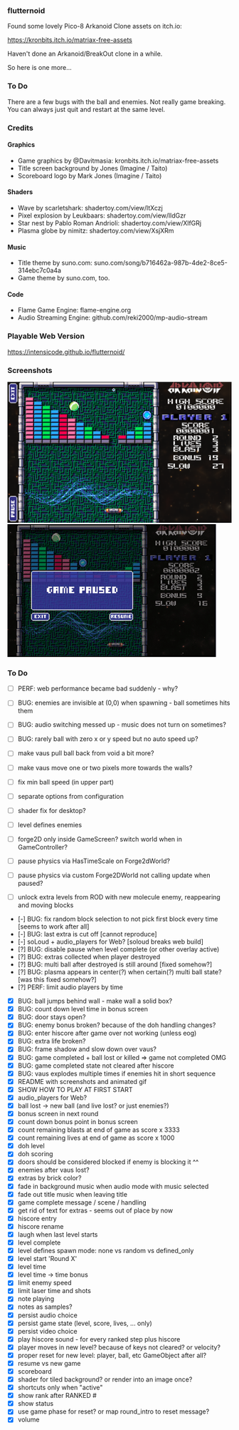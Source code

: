 ### flutternoid

Found some lovely Pico-8 Arkanoid Clone assets on itch.io:

https://kronbits.itch.io/matriax-free-assets

Haven't done an Arkanoid/BreakOut clone in a while.

So here is one more...

### To Do

There are a few bugs with the ball and enemies. Not really game breaking. You can always just quit and restart at the
same level.

### Credits

#### Graphics

* Game graphics by @Davitmasia: kronbits.itch.io/matriax-free-assets
* Title screen background by Jones (Imagine / Taito)
* Scoreboard logo by Mark Jones (Imagine / Taito)

#### Shaders

* Wave by scarletshark: shadertoy.com/view/ltXczj
* Pixel explosion by Leukbaars: shadertoy.com/view/lldGzr
* Star nest by Pablo Roman Andrioli: shadertoy.com/view/XlfGRj
* Plasma globe by nimitz: shadertoy.com/view/XsjXRm

#### Music

* Title theme by suno.com: suno.com/song/b716462a-987b-4de2-8ce5-314ebc7c0a4a
* Game theme by suno.com, too.

#### Code

* Flame Game Engine: flame-engine.org
* Audio Streaming Engine: github.com/reki2000/mp-audio-stream

### Playable Web Version

https://intensicode.github.io/flutternoid/

### Screenshots

![Level 2](doc/level2.png)
![Level 2](doc/plasma.gif)

### To Do

- [ ] PERF: web performance became bad suddenly - why?

- [ ] BUG: enemies are invisible at (0,0) when spawning - ball sometimes hits them
- [ ] BUG: audio switching messed up - music does not turn on sometimes?
- [ ] BUG: rarely ball with zero x or y speed but no auto speed up?

- [ ] make vaus pull ball back from void a bit more?
- [ ] make vaus move one or two pixels more towards the walls?
- [ ] fix min ball speed (in upper part)
- [ ] separate options from configuration
- [ ] shader fix for desktop?
- [ ] level defines enemies
- [ ] forge2D only inside GameScreen? switch world when in GameController?
- [ ] pause physics via HasTimeScale on Forge2dWorld?
- [ ] pause physics via custom Forge2DWorld not calling update when paused?
- [ ] unlock extra levels from ROD with new molecule enemy, reappearing and moving blocks

- [-] BUG: fix random block selection to not pick first block every time [seems to work after all]
- [-] BUG: last extra is cut off [cannot reproduce]
- [-] soLoud + audio_players for Web? [soloud breaks web build]
- [?] BUG: disable pause when level complete (or other overlay active)
- [?] BUG: extras collected when player destroyed
- [?] BUG: multi ball after destroyed is still around [fixed somehow?]
- [?] BUG: plasma appears in center(?) when certain(?) multi ball state? [was this fixed somehow?]
- [?] PERF: limit audio players by time
- [X] BUG: ball jumps behind wall - make wall a solid box?
- [X] BUG: count down level time in bonus screen
- [X] BUG: door stays open?
- [X] BUG: enemy bonus broken? because of the doh handling changes?
- [X] BUG: enter hiscore after game over not working (unless eog)
- [X] BUG: extra life broken?
- [X] BUG: frame shadow and slow down over vaus?
- [X] BUG: game completed + ball lost or killed => game not completed OMG
- [X] BUG: game completed state not cleared after hiscore
- [X] BUG: vaus explodes multiple times if enemies hit in short sequence
- [X] README with screenshots and animated gif
- [X] SHOW HOW TO PLAY AT FIRST START
- [X] audio_players for Web?
- [X] ball lost -> new ball (and live lost? or just enemies?)
- [X] bonus screen in next round
- [X] count down bonus point in bonus screen
- [X] count remaining blasts at end of game as score x 3333
- [X] count remaining lives at end of game as score x 1000
- [X] doh level
- [X] doh scoring
- [X] doors should be considered blocked if enemy is blocking it ^^
- [X] enemies after vaus lost?
- [X] extras by brick color?
- [X] fade in background music when audio mode with music selected
- [X] fade out title music when leaving title
- [X] game complete message / scene / handling
- [X] get rid of text for extras - seems out of place by now
- [X] hiscore entry
- [X] hiscore rename
- [X] laugh when last level starts
- [X] level complete
- [X] level defines spawn mode: none vs random vs defined_only
- [X] level start 'Round X'
- [X] level time
- [X] level time -> time bonus
- [X] limit enemy speed
- [X] limit laser time and shots
- [X] note playing
- [X] notes as samples?
- [X] persist audio choice
- [X] persist game state (level, score, lives, ... only)
- [X] persist video choice
- [X] play hiscore sound - for every ranked step plus hiscore
- [X] player moves in new level? because of keys not cleared? or velocity?
- [X] proper reset for new level: player, ball, etc GameObject after all?
- [X] resume vs new game
- [X] scoreboard
- [X] shader for tiled background? or render into an image once?
- [X] shortcuts only when "active"
- [X] show rank after RANKED #<x>
- [X] show status
- [X] use game phase for reset? or map round_intro to reset message?
- [X] volume
